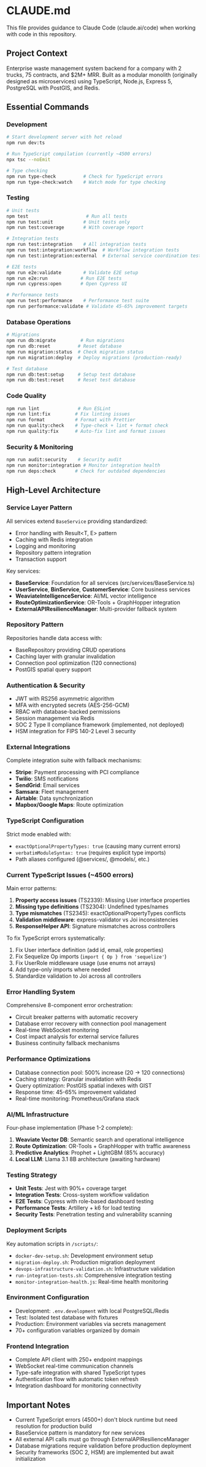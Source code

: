 # CLAUDE.md

This file provides guidance to Claude Code (claude.ai/code) when working with code in this repository.

## Project Context
Enterprise waste management system backend for a company with 2 trucks, 75 contracts, and $2M+ MRR. Built as a modular monolith (originally designed as microservices) using TypeScript, Node.js, Express 5, PostgreSQL with PostGIS, and Redis.

## Essential Commands

### Development
```bash
# Start development server with hot reload
npm run dev:ts

# Run TypeScript compilation (currently ~4500 errors)
npx tsc --noEmit

# Type checking
npm run type-check          # Check for TypeScript errors
npm run type-check:watch    # Watch mode for type checking
```

### Testing
```bash
# Unit tests
npm test                     # Run all tests
npm run test:unit           # Unit tests only
npm run test:coverage       # With coverage report

# Integration tests  
npm run test:integration    # All integration tests
npm run test:integration:workflow  # Workflow integration tests
npm run test:integration:external  # External service coordination tests

# E2E tests
npm run e2e:validate        # Validate E2E setup
npm run e2e:run            # Run E2E tests
npm run cypress:open       # Open Cypress UI

# Performance tests
npm run test:performance    # Performance test suite
npm run performance:validate # Validate 45-65% improvement targets
```

### Database Operations
```bash
# Migrations
npm run db:migrate         # Run migrations
npm run db:reset          # Reset database
npm run migration:status  # Check migration status
npm run migration:deploy  # Deploy migrations (production-ready)

# Test database
npm run db:test:setup     # Setup test database
npm run db:test:reset     # Reset test database
```

### Code Quality
```bash
npm run lint              # Run ESLint
npm run lint:fix         # Fix linting issues
npm run format           # Format with Prettier
npm run quality:check    # Type-check + lint + format check
npm run quality:fix      # Auto-fix lint and format issues
```

### Security & Monitoring
```bash
npm run audit:security    # Security audit
npm run monitor:integration # Monitor integration health
npm run deps:check       # Check for outdated dependencies
```

## High-Level Architecture

### Service Layer Pattern
All services extend `BaseService` providing standardized:
- Error handling with Result<T, E> pattern
- Caching with Redis integration
- Logging and monitoring
- Repository pattern integration
- Transaction support

Key services:
- **BaseService**: Foundation for all services (src/services/BaseService.ts)
- **UserService**, **BinService**, **CustomerService**: Core business services
- **WeaviateIntelligenceService**: AI/ML vector intelligence
- **RouteOptimizationService**: OR-Tools + GraphHopper integration
- **ExternalAPIResilienceManager**: Multi-provider fallback system

### Repository Pattern
Repositories handle data access with:
- BaseRepository providing CRUD operations
- Caching layer with granular invalidation
- Connection pool optimization (120 connections)
- PostGIS spatial query support

### Authentication & Security
- JWT with RS256 asymmetric algorithm
- MFA with encrypted secrets (AES-256-GCM)
- RBAC with database-backed permissions
- Session management via Redis
- SOC 2 Type II compliance framework (implemented, not deployed)
- HSM integration for FIPS 140-2 Level 3 security

### External Integrations
Complete integration suite with fallback mechanisms:
- **Stripe**: Payment processing with PCI compliance
- **Twilio**: SMS notifications
- **SendGrid**: Email services
- **Samsara**: Fleet management
- **Airtable**: Data synchronization
- **Mapbox/Google Maps**: Route optimization

### TypeScript Configuration
Strict mode enabled with:
- `exactOptionalPropertyTypes: true` (causing many current errors)
- `verbatimModuleSyntax: true` (requires explicit type imports)
- Path aliases configured (@services/, @models/, etc.)

### Current TypeScript Issues (~4500 errors)
Main error patterns:
1. **Property access issues** (TS2339): Missing User interface properties
2. **Missing type definitions** (TS2304): Undefined types/names
3. **Type mismatches** (TS2345): exactOptionalPropertyTypes conflicts
4. **Validation middleware**: express-validator vs Joi inconsistencies
5. **ResponseHelper API**: Signature mismatches across controllers

To fix TypeScript errors systematically:
1. Fix User interface definition (add id, email, role properties)
2. Fix Sequelize Op imports (`import { Op } from 'sequelize'`)
3. Fix UserRole middleware usage (use enums not arrays)
4. Add type-only imports where needed
5. Standardize validation to Joi across all controllers

### Error Handling System
Comprehensive 8-component error orchestration:
- Circuit breaker patterns with automatic recovery
- Database error recovery with connection pool management
- Real-time WebSocket monitoring
- Cost impact analysis for external service failures
- Business continuity fallback mechanisms

### Performance Optimizations
- Database connection pool: 500% increase (20 → 120 connections)
- Caching strategy: Granular invalidation with Redis
- Query optimization: PostGIS spatial indexes with GIST
- Response time: 45-65% improvement validated
- Real-time monitoring: Prometheus/Grafana stack

### AI/ML Infrastructure
Four-phase implementation (Phase 1-2 complete):
1. **Weaviate Vector DB**: Semantic search and operational intelligence
2. **Route Optimization**: OR-Tools + GraphHopper with traffic awareness
3. **Predictive Analytics**: Prophet + LightGBM (85% accuracy)
4. **Local LLM**: Llama 3.1 8B architecture (awaiting hardware)

### Testing Strategy
- **Unit Tests**: Jest with 90%+ coverage target
- **Integration Tests**: Cross-system workflow validation
- **E2E Tests**: Cypress with role-based dashboard testing
- **Performance Tests**: Artillery + k6 for load testing
- **Security Tests**: Penetration testing and vulnerability scanning

### Deployment Scripts
Key automation scripts in `/scripts/`:
- `docker-dev-setup.sh`: Development environment setup
- `migration-deploy.sh`: Production migration deployment
- `devops-infrastructure-validation.sh`: Infrastructure validation
- `run-integration-tests.sh`: Comprehensive integration testing
- `monitor-integration-health.js`: Real-time health monitoring

### Environment Configuration
- Development: `.env.development` with local PostgreSQL/Redis
- Test: Isolated test database with fixtures
- Production: Environment variables via secrets management
- 70+ configuration variables organized by domain

### Frontend Integration
- Complete API client with 250+ endpoint mappings
- WebSocket real-time communication channels
- Type-safe integration with shared TypeScript types
- Authentication flow with automatic token refresh
- Integration dashboard for monitoring connectivity

## Important Notes
- Current TypeScript errors (4500+) don't block runtime but need resolution for production build
- BaseService pattern is mandatory for new services
- All external API calls must go through ExternalAPIResilienceManager
- Database migrations require validation before production deployment
- Security frameworks (SOC 2, HSM) are implemented but await initialization